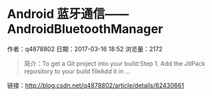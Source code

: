 #  Android 蓝牙通信——AndroidBluetoothManager
作者：q4878802
日期：2017-03-16 18:52
浏览量：2172
> 简介：To get a Git project into your build:Step 1. Add the JitPack repository to your build fileAdd it in ...

 链接：http://blog.csdn.net/q4878802/article/details/62430661
